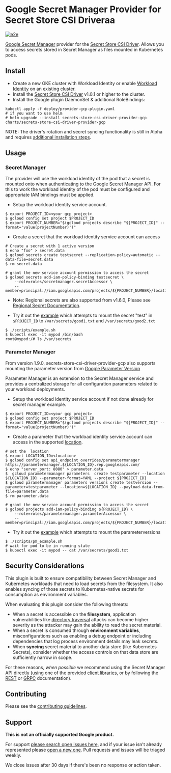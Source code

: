 # Google Secret Manager Provider for Secret Store CSI Driveraa

[![e2e](https://github.com/GoogleCloudPlatform/secrets-store-csi-driver-provider-gcp/actions/workflows/e2e.yml/badge.svg)](https://github.com/GoogleCloudPlatform/secrets-store-csi-driver-provider-gcp/actions/workflows/e2e.yml)

[Google Secret Manager](https://cloud.google.com/secret-manager/) provider for
the [Secret Store CSI
Driver](https://github.com/kubernetes-sigs/secrets-store-csi-driver). Allows you
to access secrets stored in Secret Manager as files mounted in Kubernetes pods.

## Install

* Create a new GKE cluster with Workload Identity or enable
  [Workload Identity](https://cloud.google.com/kubernetes-engine/docs/how-to/workload-identity#enable_on_existing_cluster)
  on an existing cluster.
* Install the
  [Secret Store CSI Driver](https://secrets-store-csi-driver.sigs.k8s.io/getting-started/installation.html)
  v1.0.1 or higher to the cluster.
* Install the Google plugin DaemonSet & additional RoleBindings:

```shell
kubectl apply -f deploy/provider-gcp-plugin.yaml
# if you want to use helm
# helm upgrade --install secrets-store-csi-driver-provider-gcp charts/secrets-store-csi-driver-provider-gcp
```

NOTE: The driver's rotation and secret syncing functionality is still in Alpha and requires [additional installation
steps](https://secrets-store-csi-driver.sigs.k8s.io/getting-started/installation.html#optional-values).

## Usage

### Secret Manager

The provider will use the workload identity of the pod that a secret is mounted
onto when authenticating to the Google Secret Manager API. For this to work the
workload identity of the pod must be configured and appropriate IAM bindings
must be applied.

* Setup the workload identity service account.

```shell
$ export PROJECT_ID=<your gcp project>
$ gcloud config set project $PROJECT_ID
$ export PROJECT_NUMBER="$(gcloud projects describe "${PROJECT_ID}" --format='value(projectNumber)')"
```

* Create a secret that the workload identity service account can access

```shell
# Create a secret with 1 active version
$ echo "foo" > secret.data
$ gcloud secrets create testsecret --replication-policy=automatic --data-file=secret.data
$ rm secret.data

# grant the new service account permission to access the secret
$ gcloud secrets add-iam-policy-binding testsecret \
    --role=roles/secretmanager.secretAccessor \
    --member=principal://iam.googleapis.com/projects/${PROJECT_NUMBER}/locations/global/workloadIdentityPools/${PROJECT_ID}.svc.id.goog/subject/ns/default/sa/mypodserviceaccount
```

* Note: Regional secrets are also supported from v1.6.0, Please see [Regional Secret Documentation](https://cloud.google.com/secret-manager/regional-secrets/config-sm-rs).

* Try it out the [example](./examples) which attempts to mount the secret "test" in `$PROJECT_ID` to `/var/secrets/good1.txt` and `/var/secrets/good2.txt`

```shell
$ ./scripts/example.sh
$ kubectl exec -it mypod /bin/bash
root@mypod:/# ls /var/secrets
```


### Parameter Manager

From version 1.9.0, secrets-store-csi-driver-provider-gcp also supports mounting the parameter version from [Google Parameter Version](https://cloud.google.com/secret-manager/parameter-manager/docs/overview)

Parameter Manager is an extension to the Secret Manager service and provides a centralized storage for all configuration parameters related to your workload deployments.

* Setup the workload identity service account if not done already for secret manager example.

```shell
$ export PROJECT_ID=<your gcp project>
$ gcloud config set project $PROJECT_ID
$ export PROJECT_NUMBER="$(gcloud projects describe "${PROJECT_ID}" --format='value(projectNumber)')"
```

* Create a parameter that the workload identity service account can access in the supported [location](https://cloud.google.com/secret-manager/docs/locations#parameter_manager_locations).

```shell
# set the  location
$ export LOCATION_ID=<location>
$ gcloud config set api_endpoint_overrides/parametermanager https://parametermanager.${LOCATION_ID}.rep.googleapis.com/
$ echo "server_port: 8080" > parameter.data
$  gcloud parametermanager parameters  create testparameter --location ${LOCATION_ID} --parameter-format=YAML --project ${PROJECT_ID}
$ gcloud parametermanager parameters versions create testversion --parameter=testparameter --location=${LOCATION_ID} --payload-data-from-file=parameter.data
$ rm parameter.data

# grant the new service account permission to access the secret
$ gcloud projects add-iam-policy-binding ${PROJECT_ID} \
    --role=roles/parametermanager.parameterAccessor \
    --member=principal://iam.googleapis.com/projects/${PROJECT_NUMBER}/locations/global/workloadIdentityPools/${PROJECT_ID}.svc.id.goog/subject/ns/default/sa/mypodserviceaccount
```

* Try it out the [example](./examples) which attempts to mount the parameterversions

```shell
$ ./scripts/pm_example.sh
# wait for pod to be in running state
$ kubectl exec -it mypod -- cat /var/secrets/good1.txt
```

## Security Considerations

This plugin is built to ensure compatibility between Secret Manager and
Kubernetes workloads that need to load secrets from the filesystem. It also
enables syncing of those secrets to Kubernetes-native secrets for consumption
as environment variables.

When evaluating this plugin consider the following threats:

* When a secret is accessible on the **filesystem**, application vulnerabilities
  like [directory traversal][directory-traversal] attacks can become higher
  severity as the attacker may gain the ability to read the secret material.
* When a secret is consumed through **environment variables**, misconfigurations
  such as enabling a debug endpoint or including dependencies that log process
  environment details may leak secrets.
* When **syncing** secret material to another data store (like Kubernetes
  Secrets), consider whether the access controls on that data store are
  sufficiently narrow in scope.

For these reasons, _when possible_ we recommend using the Secret Manager API
directly (using one of the provided [client libraries][client-libraries], or by
following the [REST][rest] or [GRPC][grpc] documentation).

[client-libraries]: https://cloud.google.com/secret-manager/docs/reference/libraries
[rest]: https://cloud.google.com/secret-manager/docs/reference/rest
[grpc]: https://cloud.google.com/secret-manager/docs/reference/rpc
[directory-traversal]: https://en.wikipedia.org/wiki/Directory_traversal_attack

## Contributing

Please see the [contributing guidelines](docs/contributing.md).

## Support

__This is not an officially supported Google product.__

For support
[please search open issues here](https://github.com/GoogleCloudPlatform/secrets-store-csi-driver-provider-gcp/issues),
and if your issue isn't already represented please
[open a new one](https://github.com/GoogleCloudPlatform/secrets-store-csi-driver-provider-gcp/issues/new/choose).
Pull requests and issues will be triaged weekly.

We close issues after 30 days if there's been no response or action taken.
